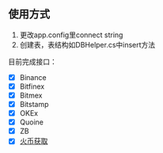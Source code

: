 ## 使用方式
1. 更改app.config里connect string
2. 创建表，表结构如DBHelper.cs中insert方法

目前完成接口：
- [x] Binance
- [x] Bitfinex
- [x] Bitmex
- [x] Bitstamp
- [x] OKEx
- [x] Quoine
- [x] ZB
- [x] [火币获取](https://github.com/CheneyMa1s/HuobiProBitCoinCrawler)
